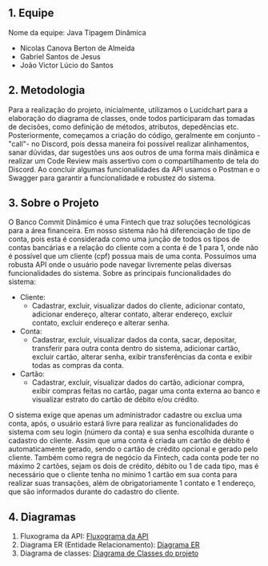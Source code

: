 ## 1. Equipe

Nome da equipe: Java Tipagem Dinâmica
- Nícolas Canova Berton de Almeida
- Gabriel Santos de Jesus
- João Victor Lúcio do Santos

## 2. Metodologia
Para a realização do projeto, inicialmente, utilizamos o Lucidchart para a elaboração do diagrama de classes, onde todos participaram das tomadas de decisões, como definição de métodos, atributos, depedências etc. Posteriormente, começamos a criação do código, geralmente em conjunto -"call"- no Discord, pois dessa maneira foi possível realizar alinhamentos, sanar dúvidas, dar sugestões uns aos outros de uma forma mais dinâmica e realizar um Code Review mais assertivo com o compartilhamento de tela do Discord. Ao concluir algumas funcionalidades da API usamos o Postman e o Swagger para garantir a funcionalidade e robustez do sistema.

## 3. Sobre o Projeto
O Banco Commit Dinâmico é uma Fintech que traz soluções tecnológicas para a área financeira. Em nosso sistema não há diferenciação de tipo de conta, pois esta é considerada como uma junção de todos os tipos de contas bancárias e a relação do cliente com a conta é de 1 para 1, onde não é possível que um cliente (cpf) possua mais de uma conta. Possuímos uma robusta API onde o usuário pode navegar livremente pelas diversas funcionalidades do sistema. Sobre as principais funcionalidades do sistema:
* Cliente:
	* Cadastrar, excluir, visualizar dados do cliente, adicionar contato, adicionar endereço, alterar contato, alterar endereço, excluir contato, excluir endereço e alterar senha.
* Conta:
	* Cadastrar, excluir, visualizar dados da conta, sacar, depositar, transferir para outra conta dentro do sistema, adicionar cartão, excluir cartão, alterar senha, exibir transferências da conta e exibir todas as compras da conta.
* Cartão:
	* Cadastrar, excluir, visualizar dados do cartão, adicionar compra, exibir compras feitas no cartão, pagar uma conta externa ao banco e visualizar estrato do cartão de débito e/ou crédito.

O sistema exige que apenas um administrador cadastre ou exclua uma conta, após, o usuário estará livre para realizar as funcionalidades do sistema com seu login (número da conta) e sua senha escolhida durante o cadastro do cliente. Assim que uma conta é criada um cartão de débito é automaticamente gerado, sendo o cartão de crédito opcional e gerado pelo cliente. Também como regra de negócio da Fintech, cada conta pode ter no máximo 2 cartões, sejam os dois de crédito, débito ou 1 de cada tipo, mas é necessário que o cliente tenha no mínimo 1 cartão em sua conta para realizar suas transações, além de obrigatoriamente 1 contato e 1 endereço, que são informados durante do cadastro do cliente.

## 4. Diagramas

1. Fluxograma da API: [Fluxograma da API](https://lucid.app/lucidchart/a82dee08-c4c8-4a4a-9d18-d4f6937c4830/edit?viewport_loc=-237%2C613%2C4364%2C2243%2C0_0&invitationId=inv_eaf31799-6a65-4c16-b4b6-7b361476e8a3)
2. Diagrama ER (Entidade Relacionamento): [Diagrama ER](https://lucid.app/lucidchart/3b89c914-2b90-4162-8adf-1196b90de0ee/edit?viewport_loc=-157%2C-95%2C2397%2C1232%2CZvKdXZheBP8n&invitationId=inv_ab1a5a66-b987-4e9b-a49a-1135ae3dcb16)
3. Diagrama de classes: [Diagrama de Classes do projeto](https://lucid.app/lucidchart/17d33946-0d38-4544-8578-e02af91a9943/edit?viewport_loc=-529%2C-147%2C2665%2C1369%2CHWEp-vi-RSFO&invitationId=inv_0c6d8cd4-f4ac-44ed-8890-a31e96c56b54)
